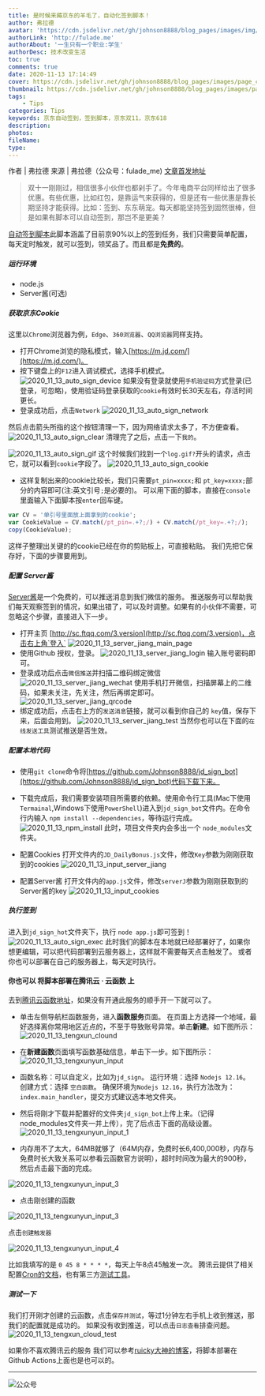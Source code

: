 ```yaml
---
title: 是时候来薅京东的羊毛了，自动化签到脚本！
author: 弗拉德
avatar: 'https://cdn.jsdelivr.net/gh/johnson8888/blog_pages/images/img/avatar.jpg'
authorLink: 'http://fulade.me'
authorAbout: '一生只有一个职业:学生'
authorDesc: 技术改变生活
toc: true
comments: true
date: 2020-11-13 17:14:49
cover: https://cdn.jsdelivr.net/gh/johnson8888/blog_pages/images/page_conver_jd_sigh.png
thumbnail: https://cdn.jsdelivr.net/gh/johnson8888/blog_pages/images/page_conver_jd_sigh.png
tags: 
    - Tips
categories: Tips
keywords: 京东自动签到，签到脚本，京东双11，京东618
description:
photos:
fileName:
type:
---
```

作者 | 弗拉德
来源 | 弗拉德（公众号：fulade_me)
[文章首发地址](http://fulade.me/tips-jd-auto-sigh-2.html)
>双十一刚刚过，相信很多小伙伴也都剁手了。今年电商平台同样给出了很多优惠。有些优惠，比如红包，是靠运气来获得的，但是还有一些优惠是靠长期坚持才能获得。比如：签到、东东萌宠。每天都能坚持签到固然很棒，但是如果有脚本可以自动签到，那岂不是更美？
<!--more-->
[自动签到脚本](https://github.com/Johnson8888/jd_sign_bot)此脚本涵盖了目前京90%以上的签到任务，我们只需要简单配置，每天定时触发，就可以签到，领奖品了。而且都是**免费的**。
##### 运行环境
- node.js
- Server酱(可选)

##### 获取京东Cookie
这里以`Chrome`浏览器为例，`Edge`、`360浏览器`、`QQ浏览器`同样支持。
- 打开Chrome浏览的隐私模式，输入[https://m.jd.com/](https://m.jd.com/)。
- 按下键盘上的`F12`进入调试模式，选择手机模式。
![2020_11_13_auto_sign_device](https://cdn.jsdelivr.net/gh/johnson8888/blog_pages/images/2020_11_13_auto_sign_device.jpg)
如果没有登录就使用`手机验证码`方式登录(已登录，可忽略)，使用验证码登录获取的`cookie`有效时长30天左右，存活时间更长。
- 登录成功后，点击`Network`
![2020_11_13_auto_sign_network](https://cdn.jsdelivr.net/gh/johnson8888/blog_pages/images/2020_11_13_auto_sign_network.png)

然后点击箭头所指的这个按钮清理一下，因为网络请求太多了，不方便查看。
![2020_11_13_auto_sign_clear](https://cdn.jsdelivr.net/gh/johnson8888/blog_pages/images/2020_11_13_auto_sign_clear.png)
清理完了之后，点击一下`我的`。

![2020_11_13_auto_sign_gif](https://cdn.jsdelivr.net/gh/johnson8888/blog_pages/images/2020_11_13_auto_sign_gif.png)
这个时候我们找到一个`log.gif?`开头的请求，点击它，就可以看到`cookie`字段了。
![2020_11_13_auto_sign_cookie](https://cdn.jsdelivr.net/gh/johnson8888/blog_pages/images/2020_11_13_auto_sign_cookie.png)

- 这样复制出来的cookie比较长，我们只需要`pt_pin=xxxx;`和 `pt_key=xxxx;`部分的内容即可(注:英文引号`;`是必要的)。
可以用下面的脚本，直接在`console`里面输入下面脚本按`enter`回车键。
``` js
var CV = '单引号里面放上面拿到的cookie';
var CookieValue = CV.match(/pt_pin=.+?;/) + CV.match(/pt_key=.+?;/);
copy(CookieValue);
```
这样子整理出关键的的cookie已经在你的剪贴板上，可直接粘贴。
我们先把它保存好，下面的步骤要用到。

##### 配置 Server酱
[Server酱](http://sc.ftqq.com/3.version)是一个免费的，可以推送消息到我们微信的服务。
推送服务可以帮助我们每天观察签到的情况，如果出错了，可以及时调整。如果有的小伙伴不需要，可忽略这个步骤，直接进入下一步。
- 打开主页 [http://sc.ftqq.com/3.version](http://sc.ftqq.com/3.version)，点击右上角`登入`
![2020_11_13_server_jiang_main_page](https://cdn.jsdelivr.net/gh/johnson8888/blog_pages/images/2020_11_13_server_jiang_main_page.jpg)
- 使用Github 授权，登录。
![2020_11_13_server_jiang_login](https://cdn.jsdelivr.net/gh/johnson8888/blog_pages/images/2020_11_13_server_jiang_login.jpg)
输入账号密码即可。
- 登录成功后点击`微信推送`并扫描二维码绑定微信
![2020_11_13_server_jiang_wechat](https://cdn.jsdelivr.net/gh/johnson8888/blog_pages/images/2020_11_13_server_jiang_wechat.jpg)
使用手机打开微信，扫描屏幕上的二维码，如果未关注，先关注，然后再绑定即可。
![2020_11_13_server_jiang_qrcode](https://cdn.jsdelivr.net/gh/johnson8888/blog_pages/images/2020_11_13_server_jiang_qrcode.jpg)
- 绑定成功后，点击右上方的`发送消息`链接，就可以看到你自己的 `key`值，保存下来，后面会用到。
![2020_11_13_server_jiang_test](https://cdn.jsdelivr.net/gh/johnson8888/blog_pages/images/2020_11_13_server_jiang_test.jpg)
当然你也可以在下面的`在线发送工具`测试推送是否生效。

##### 配置本地代码
- 使用`git clone`命令将[https://github.com/Johnson8888/jd_sign_bot](https://github.com/Johnson8888/jd_sign_bot)代码下载下来。
- 下载完成后，我们需要安装项目所需要的依赖。使用命令行工具(Mac下使用`Termainal`,Windows下使用`PowerShell`)进入到`jd_sign_bot`文件内。在命令行内输入 `npm install --dependencies`，等待运行完成。
![2020_11_13_npm_install](https://cdn.jsdelivr.net/gh/johnson8888/blog_pages/images/2020_11_13_npm_install.png)
此时，项目文件夹内会多出一个 `node_modules`文件夹。

- 配置Cookies
打开文件内的`JD_DailyBonus.js`文件，修改`Key`参数为刚刚获取到的cookies
![2020_11_13_input_server_jiang](https://cdn.jsdelivr.net/gh/johnson8888/blog_pages/images/2020_11_13_input_server_jiang.png)

- 配置Server酱
打开文件内的`app.js`文件，修改`serverJ`参数为刚刚获取到的Server酱的key
![2020_11_13_input_cookies](https://cdn.jsdelivr.net/gh/johnson8888/blog_pages/images/2020_11_13_input_cookies.png)

##### 执行签到
进入到`jd_sign_hot`文件夹下，执行 `node app.js`即可签到！
![2020_11_13_auto_sign_exec](https://cdn.jsdelivr.net/gh/johnson8888/blog_pages/images/2020_11_13_auto_sign_exec.jpg)
此时我们的脚本在本地就已经部署好了，如果你想更编辑，可以把代码部署到云服务器上，这样就不需要每天点击触发了。
或者你也可以部署在自己的服务器上，每天定时执行。



#### 你也可以 将脚本部署在腾讯云 · 云函数 上
去到[腾讯云函数地址](https://console.cloud.tencent.com/scf/index)，如果没有开通此服务的顺手开一下就可以了。
- 单击左侧导航栏函数服务，进入**函数服务**页面。 在页面上方选择一个地域，最好选择离你常用地区近点的，不至于导致账号异常。单击**新建**。如下图所示：
![2020_11_13_tengxun_clound](https://cdn.jsdelivr.net/gh/johnson8888/blog_pages/images/2020_11_13_tengxun_clound.jpg)

- 在**新建函数**页面填写函数基础信息，单击下一步。如下图所示：
![2020_11_13_tengxunyun_input](https://cdn.jsdelivr.net/gh/johnson8888/blog_pages/images/2020_11_13_tengxunyun_input.png)

- 函数名称：可以自定义，比如为`jd_sign`。 运行环境：选择 `Nodejs 12.16`。 创建方式：选择 `空白函数`。
确保环境为`Nodejs 12.16`，执行方法改为：`index.main_handler`，提交方式建议选本地文件夹。
- 然后将刚才下载并配置好的文件夹`jd_sign_bot`上传上来。（记得node_modules文件夹一并上传），完了后点击下面的高级设置。
![2020_11_13_tengxunyun_input_1](https://cdn.jsdelivr.net/gh/johnson8888/blog_pages/images/2020_11_13_tengxunyun_input_1.png)

- 内存用不了太大，64MB就够了（64M内存，免费时长6,400,000秒，内存与免费时长大致关系可以参看云函数官方说明），超时时间改为最大的900秒，然后点击最下面的完成。


![2020_11_13_tengxunyun_input_3](https://cdn.jsdelivr.net/gh/johnson8888/blog_pages/images/2020_11_13_tengxunyun_input_2.png)

- 点击刚创建的函数

![2020_11_13_tengxunyun_input_3](https://cdn.jsdelivr.net/gh/johnson8888/blog_pages/images/2020_11_13_tengxunyun_input_3.png)

点击`创建触发器`

![2020_11_13_tengxunyun_input_4](https://cdn.jsdelivr.net/gh/johnson8888/blog_pages/images/2020_11_13_tengxunyun_input_4.png)

比如我填写的是 `0 45 8 * * * *`，每天上午8点45触发一次。
腾讯云提供了相关配置[Cron的文档](https://cloud.tencent.com/document/product/583/9708#cron-.E8.A1.A8.E8.BE.BE.E5.BC.8F)，也有第三方[测试工具](https://tool.lu/crontab/)。



##### 测试一下
我们打开刚才创建的云函数，点击`保存并测试`，等过1分钟左右手机上收到推送，那我们的配置就是成功的。
如果没有收到推送，可以点击`日志查看`排查问题。
![2020_11_13_tengxun_cloud_test](https://cdn.jsdelivr.net/gh/johnson8888/blog_pages/images/2020_11_13_tengxun_cloud_test.png)

如果你不喜欢腾讯云的服务
我们可以参考[ruicky大神的博客](https://ruicky.me/2020/06/05/jd-sign/)，将脚本部署在Github Actions上面也是也可以的。

***  
![公众号](https://cdn.jsdelivr.net/gh/johnson8888/blog_pages/images/page_footer.jpg)